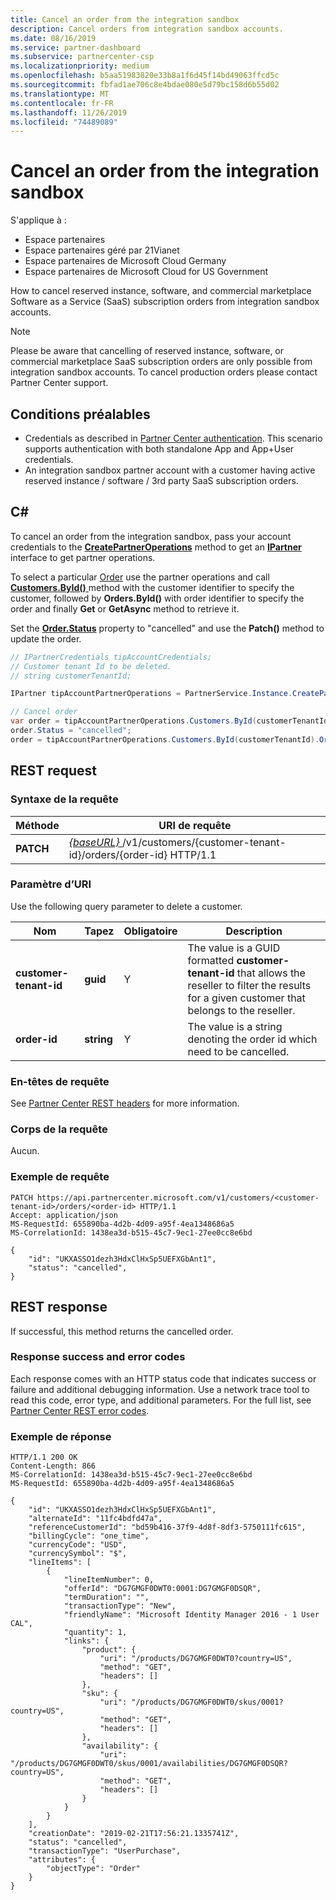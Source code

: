 ```yaml
---
title: Cancel an order from the integration sandbox
description: Cancel orders from integration sandbox accounts.
ms.date: 08/16/2019
ms.service: partner-dashboard
ms.subservice: partnercenter-csp
ms.localizationpriority: medium
ms.openlocfilehash: b5aa51983820e33b8a1f6d45f14bd49063ffcd5c
ms.sourcegitcommit: fbfad1ae706c8e4bdae080e5d79bc158d6b55d02
ms.translationtype: MT
ms.contentlocale: fr-FR
ms.lasthandoff: 11/26/2019
ms.locfileid: "74489089"
---
```

# <a name="cancel-an-order-from-the-integration-sandbox"></a>Cancel an order from the integration sandbox

S'applique à :

- Espace partenaires
- Espace partenaires géré par 21Vianet
- Espace partenaires de Microsoft Cloud Germany
- Espace partenaires de Microsoft Cloud for US Government

How to cancel reserved instance, software, and commercial marketplace Software as a Service (SaaS) subscription orders from integration sandbox accounts.

>[!NOTE]
>Please be aware that cancelling of reserved instance, software, or commercial marketplace SaaS subscription orders are only possible from integration sandbox accounts. To cancel production orders please contact Partner Center support.

## <a name="prerequisites"></a>Conditions préalables

- Credentials as described in [Partner Center authentication](partner-center-authentication.md). This scenario supports authentication with both standalone App and App+User credentials.
- An integration sandbox partner account with a customer having active reserved instance / software / 3rd party SaaS subscription orders.

## <a name="c"></a>C#

To cancel an order from the integration sandbox, pass your account credentials to the [**CreatePartnerOperations**](https://docs.microsoft.com/dotnet/api/microsoft.store.partnercenter.partnerservice.instance) method to get an [**IPartner**](https://docs.microsoft.com/dotnet/api/microsoft.store.partnercenter.ipartner) interface to get partner operations.

To select a particular [Order](order-resources.md#order) use the partner operations and call [**Customers.ById()** ](https://docs.microsoft.com/dotnet/api/microsoft.store.partnercenter.customers.icustomercollection.byid) method with the customer identifier to specify the customer, followed by **Orders.ById()** with order identifier to specify the order and finally **Get** or **GetAsync** method to retrieve it.

Set the [**Order.Status**](order-resources.md#order) property to "cancelled" and use the **Patch()** method to update the order.

``` csharp
// IPartnerCredentials tipAccountCredentials;
// Customer tenant Id to be deleted.
// string customerTenantId;

IPartner tipAccountPartnerOperations = PartnerService.Instance.CreatePartnerOperations(tipAccountCredentials);

// Cancel order
var order = tipAccountPartnerOperations.Customers.ById(customerTenantId).Orders.ById(orderId).Get();
order.Status = "cancelled";
order = tipAccountPartnerOperations.Customers.ById(customerTenantId).Orders.ById(orderId).Patch(order);

```

## <a name="rest-request"></a>REST request

### <a name="request-syntax"></a>Syntaxe de la requête

| Méthode     | URI de requête                                                                            |
|------------|----------------------------------------------------------------------------------------|
| **PATCH** | [ *{baseURL}* ](partner-center-rest-urls.md)/v1/customers/{customer-tenant-id}/orders/{order-id} HTTP/1.1 |

### <a name="uri-parameter"></a>Paramètre d’URI

Use the following query parameter to delete a customer.

| Nom                   | Tapez     | Obligatoire | Description                                                                                                                                            |
|------------------------|----------|----------|--------------------------------------------------------------------------------------------------------------------------------------------------------|
| **customer-tenant-id** | **guid** | Y        | The value is a GUID formatted **customer-tenant-id** that allows the reseller to filter the results for a given customer that belongs to the reseller. |
| **order-id** | **string** | Y        | The value is a string denoting the order id which need to be cancelled. |

### <a name="request-headers"></a>En-têtes de requête

See [Partner Center REST headers](headers.md) for more information.

### <a name="request-body"></a>Corps de la requête

Aucun.

### <a name="request-example"></a>Exemple de requête

```http
PATCH https://api.partnercenter.microsoft.com/v1/customers/<customer-tenant-id>/orders/<order-id> HTTP/1.1
Accept: application/json
MS-RequestId: 655890ba-4d2b-4d09-a95f-4ea1348686a5
MS-CorrelationId: 1438ea3d-b515-45c7-9ec1-27ee0cc8e6bd

{
    "id": "UKXASSO1dezh3HdxClHxSp5UEFXGbAnt1",
    "status": "cancelled",
}
```

## <a name="rest-response"></a>REST response

If successful, this method returns the cancelled order.

### <a name="response-success-and-error-codes"></a>Response success and error codes

Each response comes with an HTTP status code that indicates success or failure and additional debugging information. Use a network trace tool to read this code, error type, and additional parameters. For the full list, see [Partner Center REST error codes](error-codes.md).

### <a name="response-example"></a>Exemple de réponse

```http
HTTP/1.1 200 OK
Content-Length: 866
MS-CorrelationId: 1438ea3d-b515-45c7-9ec1-27ee0cc8e6bd
MS-RequestId: 655890ba-4d2b-4d09-a95f-4ea1348686a5

{
    "id": "UKXASSO1dezh3HdxClHxSp5UEFXGbAnt1",
    "alternateId": "11fc4bdfd47a",
    "referenceCustomerId": "bd59b416-37f9-4d8f-8df3-5750111fc615",
    "billingCycle": "one_time",
    "currencyCode": "USD",
    "currencySymbol": "$",
    "lineItems": [
        {
            "lineItemNumber": 0,
            "offerId": "DG7GMGF0DWT0:0001:DG7GMGF0DSQR",
            "termDuration": "",
            "transactionType": "New",
            "friendlyName": "Microsoft Identity Manager 2016 - 1 User CAL",
            "quantity": 1,
            "links": {
                "product": {
                    "uri": "/products/DG7GMGF0DWT0?country=US",
                    "method": "GET",
                    "headers": []
                },
                "sku": {
                    "uri": "/products/DG7GMGF0DWT0/skus/0001?country=US",
                    "method": "GET",
                    "headers": []
                },
                "availability": {
                    "uri": "/products/DG7GMGF0DWT0/skus/0001/availabilities/DG7GMGF0DSQR?country=US",
                    "method": "GET",
                    "headers": []
                }
            }
        }
    ],
    "creationDate": "2019-02-21T17:56:21.1335741Z",
    "status": "cancelled",
    "transactionType": "UserPurchase",
    "attributes": {
        "objectType": "Order"
    }
}
```
